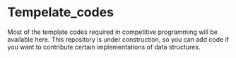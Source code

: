 # Tempelate_codes
Most of the template codes required in competitive programming will be available here.
This repository is under construction, so you can add code if you want to contribute certain implementations of data structures.
